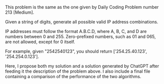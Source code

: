 This problem is the same as the one given by Daily Coding Problem number 213 [Medium].

Given a string of digits, generate all possible valid IP address combinations.

IP addresses must follow the format A.B.C.D, where A, B, C, and D are numbers between 0 and 255. Zero-prefixed numbers, such as 01 and 065, are not allowed, except for 0 itself.

For example, given "2542540123", you should return ['254.25.40.123', '254.254.0.123'].

Here, I propose both my solution and a solution generated by ChatGPT after feeding it the description of the problem above. I also include a final file containing a comparison of the performance of the two algorithms.